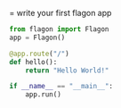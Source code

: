

= write your first flagon app

```python
from flagon import Flagon
app = Flagon()

@app.route("/")
def hello():
    return "Hello World!"

if __name__ == "__main__":
    app.run()

```
